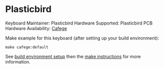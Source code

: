 Plasticbird
======

Keyboard Maintainer: Plasticbird
Hardware Supported: Plasticbird PCB
Hardware Availability: [Cafege](https://cafege.com.au/)

Make example for this keyboard (after setting up your build environment):

    make cafege:default

See [build environment setup](https://docs.qmk.fm/#/getting_started_build_tools) then the [make instructions](https://docs.qmk.fm/#/getting_started_make_guide) for more information.
